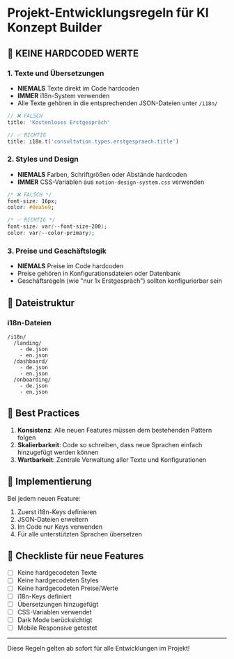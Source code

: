 # Projekt-Entwicklungsregeln für KI Konzept Builder

## 🚫 KEINE HARDCODED WERTE

### 1. Texte und Übersetzungen
- **NIEMALS** Texte direkt im Code hardcoden
- **IMMER** i18n-System verwenden
- Alle Texte gehören in die entsprechenden JSON-Dateien unter `/i18n/`

```javascript
// ❌ FALSCH
title: 'Kostenloses Erstgespräch'

// ✅ RICHTIG
title: i18n.t('consultation.types.erstgespraech.title')
```

### 2. Styles und Design
- **NIEMALS** Farben, Schriftgrößen oder Abstände hardcoden
- **IMMER** CSS-Variablen aus `notion-design-system.css` verwenden

```css
/* ❌ FALSCH */
font-size: 16px;
color: #0ea5e9;

/* ✅ RICHTIG */
font-size: var(--font-size-200);
color: var(--color-primary);
```

### 3. Preise und Geschäftslogik
- **NIEMALS** Preise im Code hardcoden
- Preise gehören in Konfigurationsdateien oder Datenbank
- Geschäftsregeln (wie "nur 1x Erstgespräch") sollten konfigurierbar sein

## 📁 Dateistruktur

### i18n-Dateien
```
/i18n/
  /landing/
    - de.json
    - en.json
  /dashboard/
    - de.json
    - en.json
  /onboarding/
    - de.json
    - en.json
```

## 🎯 Best Practices

1. **Konsistenz**: Alle neuen Features müssen dem bestehenden Pattern folgen
2. **Skalierbarkeit**: Code so schreiben, dass neue Sprachen einfach hinzugefügt werden können
3. **Wartbarkeit**: Zentrale Verwaltung aller Texte und Konfigurationen

## 🔧 Implementierung

Bei jedem neuen Feature:
1. Zuerst i18n-Keys definieren
2. JSON-Dateien erweitern
3. Im Code nur Keys verwenden
4. Für alle unterstützten Sprachen übersetzen

## 📝 Checkliste für neue Features

- [ ] Keine hardgecodeten Texte
- [ ] Keine hardgecodeten Styles
- [ ] Keine hardgecodeten Preise/Werte
- [ ] i18n-Keys definiert
- [ ] Übersetzungen hinzugefügt
- [ ] CSS-Variablen verwendet
- [ ] Dark Mode berücksichtigt
- [ ] Mobile Responsive getestet

---
Diese Regeln gelten ab sofort für alle Entwicklungen im Projekt!